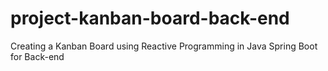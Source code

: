 # project-kanban-board-back-end
Creating a Kanban Board using Reactive Programming in Java Spring Boot for Back-end
